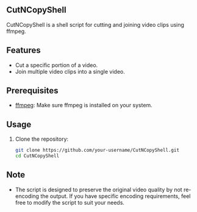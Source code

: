 ## CutNCopyShell

CutNCopyShell is a shell script for cutting and joining video clips using ffmpeg.

## Features

- Cut a specific portion of a video.
- Join multiple video clips into a single video.

## Prerequisites

- [ffmpeg](https://ffmpeg.org/): Make sure ffmpeg is installed on your system.

## Usage

1. Clone the repository:

   ```bash
   git clone https://github.com/your-username/CutNCopyShell.git
   cd CutNCopyShell

## Note

- The script is designed to preserve the original video quality by not re-encoding the output. If you have specific encoding requirements, feel free to modify the script to suit your needs.
